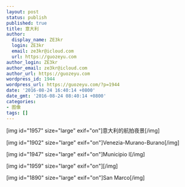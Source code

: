 ```yaml
---
layout: post
status: publish
published: true
title: 意大利
author:
  display_name: ZE3kr
  login: ZE3kr
  email: ze3kr@icloud.com
  url: https://guozeyu.com
author_login: ZE3kr
author_email: ze3kr@icloud.com
author_url: https://guozeyu.com
wordpress_id: 1944
wordpress_url: https://guozeyu.com/?p=1944
date: '2016-08-24 16:40:14 +0800'
date_gmt: '2016-08-24 08:40:14 +0800'
categories:
- 图像
tags: []
---
```

<p>[img id="1957" size="large" exif="on"]意大利的航拍夜景[/img]</p>
<p>[img id="1902" size="large" exif="on"]Venezia-Murano-Burano[/img]</p>
<p><!--more 还有 3 张照片被折叠--></p>
<p>[img id="1947" size="large" exif="on"]Municipio I[/img]</p>
<p>[img id="1959" size="large" exif="on"][/img]</p>
<p>[img id="1890" size="large" exif="on"]San Marco[/img]</p>
